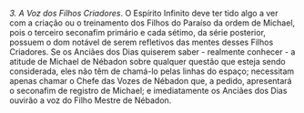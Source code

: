 ﻿<I>3. A Voz dos Filhos Criadores</I>. O Espírito Infinito deve ter tido algo a ver com a criação ou o treinamento dos Filhos do Paraíso da ordem de Michael, pois o terceiro seconafim primário e cada sétimo, da série posterior, possuem o dom notável de serem refletivos das mentes desses Filhos Criadores. Se os Anciães dos Dias quiserem saber - realmente conhecer - a atitude de Michael de Nébadon sobre qualquer questão que esteja sendo considerada, eles não têm de chamá-lo pelas linhas do espaço; necessitam apenas chamar o Chefe das Vozes de Nébadon que, a pedido, apresentará o seconafim de registro de Michael; e imediatamente os Anciães dos Dias ouvirão a voz do Filho Mestre de Nébadon.